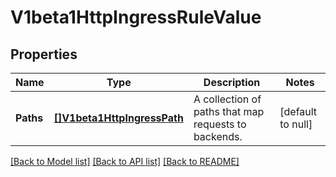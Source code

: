 # V1beta1HttpIngressRuleValue

## Properties
Name | Type | Description | Notes
------------ | ------------- | ------------- | -------------
**Paths** | [**[]V1beta1HttpIngressPath**](v1beta1.HTTPIngressPath.md) | A collection of paths that map requests to backends. | [default to null]

[[Back to Model list]](../README.md#documentation-for-models) [[Back to API list]](../README.md#documentation-for-api-endpoints) [[Back to README]](../README.md)


